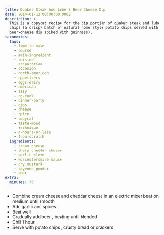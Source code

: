 ```yaml
---
title: Quaker Steak And Lube S Beer Cheese Dip
date: 2014-01-12T00:00:00.000Z
description: >-
  This is a copycat recipe for the dip portion of quaker steak and lubes's lube
  chips (a crispy batch of natural home style potato chips served with tangy
  beer-cheese dip spiked with guinness).
taxonomies:
  tags:
    - time-to-make
    - course
    - main-ingredient
    - cuisine
    - preparation
    - occasion
    - north-american
    - appetizers
    - eggs-dairy
    - american
    - easy
    - no-cook
    - dinner-party
    - dips
    - cheese
    - spicy
    - copycat
    - taste-mood
    - technique
    - 4-hours-or-less
    - from-scratch
  ingredients:
    - cream cheese
    - sharp cheddar cheese
    - garlic clove
    - worcestershire sauce
    - dry mustard
    - cayenne powder
    - beer
extra:
  minutes: 75
---
```

 - Combine cream cheese and cheddar cheese in an electric mixer beat on medium until smooth
 - Add garlic and spices
 - Beat well
 - Gradually add beer , beating until blended
 - Chill 1 hour
 - Serve with potato chips , crusty bread or crackers
